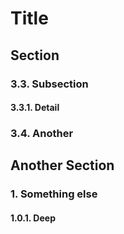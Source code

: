 # Title

## Section
### 3.3. Subsection
#### 3.3.1. Detail
### 3.4. Another

## Another Section
### 1. Something else
#### 1.0.1. Deep
